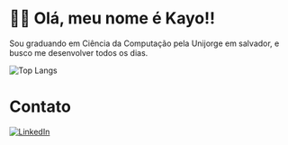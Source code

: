# 👋🏻 Olá, meu nome é Kayo!!
Sou graduando em Ciência da Computação pela Unijorge em salvador, e busco me desenvolver todos os dias.

![Top Langs](https://github-readme-stats-git-masterrstaa-rickstaa.vercel.app/api/top-langs/?username=kayomira&layout=compact&bg_color=000&border_color=30A3DC&title_color=E94D5F&text_color=FFF)

# Contato
[![LinkedIn](https://img.shields.io/badge/LinkedIn-0077B5?style=for-the-badge&logo=linkedin&logoColor=white)](https://www.linkedin.com/in/kayo-macedo/)


<!---
kayomira/kayomira is a ✨ special ✨ repository because its `README.md` (this file) appears on your GitHub profile.
You can click the Preview link to take a look at your changes.
--->
